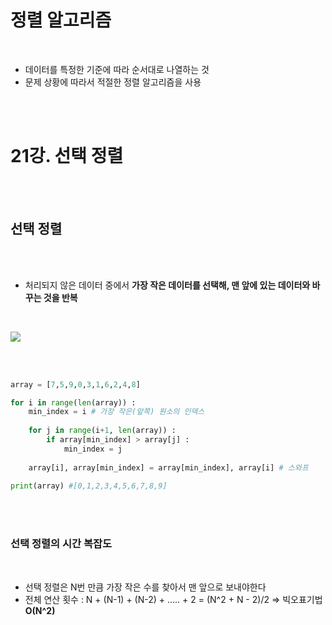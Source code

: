 # 정렬 알고리즘

<br>

- 데이터를 특정한 기준에 따라 순서대로 나열하는 것
- 문제 상황에 따라서 적절한 정렬 알고리즘을 사용

<br>

<br>

# 21강. 선택 정렬

<br>

<br>

## 선택 정렬

<br>

<br>

- 처리되지 않은 데이터 중에서 **가장 작은 데이터를 선택해, 맨 앞에 있는 데이터와 바꾸는 것을 반복**

<br>

![](C:\Users\user\Desktop\TIL\ALGORITHM\BAEKJOON\LECTURE\L21_선택정렬.assets\L21_1.PNG)

<br>

<br>

```python
array = [7,5,9,0,3,1,6,2,4,8]

for i in range(len(array)) :
    min_index = i # 가장 작은(앞쪽) 원소의 인덱스
    
    for j in range(i+1, len(array)) :
        if array[min_index] > array[j] :
            min_index = j
    
    array[i], array[min_index] = array[min_index], array[i] # 스와프
    
print(array) #[0,1,2,3,4,5,6,7,8,9]
```

<br>

<br>

### 선택 정렬의 시간 복잡도

<br>

- 선택 정렬은 N번 만큼 가장 작은 수를 찾아서 맨 앞으로 보내야한다
- 전체 연산 횟수 : N + (N-1) + (N-2) + ..... + 2  =  (N^2 + N - 2)/2  => 빅오표기법 **O(N^2)**

<br>